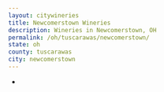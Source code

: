 ```yaml
---
layout: citywineries
title: Newcomerstown Wineries
description: Wineries in Newcomerstown, OH
permalink: /oh/tuscarawas/newcomerstown/
state: oh
county: tuscarawas
city: newcomerstown
---
```

-
